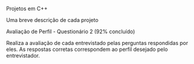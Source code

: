 Projetos em C++

Uma breve descrição de cada projeto


Avaliação de Perfil - Questionário 2 (92% concluído)

Realiza a avaliação de cada entrevistado pelas
perguntas respondidas por eles. As respostas corretas correspondem ao perfil
desejado pelo entrevistador.

